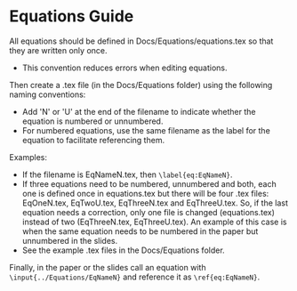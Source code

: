 # Equations Guide

All equations should be defined in Docs/Equations/equations.tex so that they are written only once.
- This convention reduces errors when editing equations.

Then create a .tex file (in the Docs/Equations folder) using the following naming conventions:
- Add 'N' or 'U' at the end of the filename to indicate whether the equation is numbered or unnumbered.
- For numbered equations, use the same filename as the label for the equation to facilitate referencing them.

Examples:
- If the filename is EqNameN.tex, then `\label{eq:EqNameN}`.
- If three equations need to be numbered, unnumbered and both, each one is defined once in equations.tex but there will be four .tex files: EqOneN.tex, EqTwoU.tex, EqThreeN.tex and EqThreeU.tex. So, if the last equation needs a correction, only one file is changed (equations.tex) instead of two (EqThreeN.tex, EqThreeU.tex). An example of this case is when the same equation needs to be numbered in the paper but unnumbered in the slides.
- See the example .tex files in the Docs/Equations folder.

Finally, in the paper or the slides call an equation with `\input{../Equations/EqNameN}` and reference it as `\ref{eq:EqNameN}`.